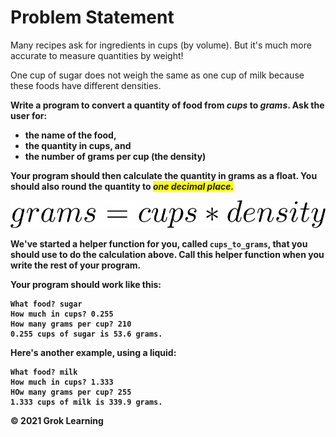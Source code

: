# Problem Statement

Many recipes ask for ingredients in cups (by volume). But it's much more accurate to measure quantities by weight!

One cup of sugar does not weigh the same as one cup of milk because these foods have different densities.

<strong>Write a program to convert a quantity of food from <em>cups</em> to <em>grams</em>. Ask the user for:

- the name of the food,
- the quantity in cups, and
- the number of grams per cup (the density)

**Your program should then calculate the quantity in grams as a float. You should also round the quantity to <em style="background-color: yellow">one decimal place.</em>**

<p align="center">
    <img src="formula.png">
</p>

We've started a helper function for you, called `cups_to_grams`, that you should use to do the calculation above. Call this helper function when you write the rest of your program.

Your program should work like this:

    What food? sugar
    How much in cups? 0.255
    How many grams per cup? 210
    0.255 cups of sugar is 53.6 grams.

Here's another example, using a liquid:

    What food? milk
    How much in cups? 1.333
    HOw many grams per cup? 255
    1.333 cups of milk is 339.9 grams.

© 2021 Grok Learning

